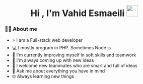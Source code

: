 <h1 align="center">Hi , I'm Vahid Esmaeili <img src="https://media.giphy.com/media/hvRJCLFzcasrR4ia7z/giphy.gif" width="35"></h1>



### :sassy_man: About me
- ⚡ I am a Full-stack web developer
- 💻 I mostly program in PHP. Sometimes Node.js 
- 🌱 I'm currently improving myself in soft skills and teamwork
- 🤔 I'm always coming up with new ideas
- 👯 I welcome new teammates who are smart and full of ideas
- 💬 Ask me about everything you have in mind
- 🤓 Always learning new things


